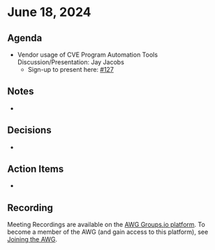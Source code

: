 # June 18, 2024

## Agenda

* Vendor usage of CVE Program Automation Tools Discussion/Presentation: Jay Jacobs
  * Sign-up to present here: [#127](https://github.com/CVEProject/automation-working-group/issues/127)

## Notes

*

## Decisions

*

## Action Items

*

## Recording

Meeting Recordings are available on the [AWG Groups.io platform](https://cve-cwe-programs.groups.io/g/AWG/files/MeetingRecordings).
To become a member of the AWG (and gain access to this platform), see [Joining the AWG](https://github.com/CVEProject/automation-working-group?tab=readme-ov-file#joining-the-awg).
